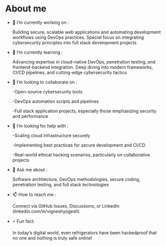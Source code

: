# About me

- 🔭 I’m currently working on :

   Building secure, scalable web applications and automating development workflows using DevOps practices. Special focus on integrating cybersecurity principles into full stack development projects
  
- 🌱 I’m currently learning :

   Advancing expertise in cloud-native DevOps, penetration testing, and frontend-backend integration. Deep diving into modern frameworks, CI/CD pipelines, and cutting-edge cybersecurity tactics
  
- 👯 I’m looking to collaborate on :

  -Open-source cybersecurity tools

  -DevOps automation scripts and pipelines

  -Full stack application projects, especially those emphasizing security and performance
  
- 🤔 I’m looking for help with :

  -Scaling cloud infrastructure securely

  -Implementing best practices for secure development and CI/CD

  -Real-world ethical hacking scenarios, particularly on collaborative projects
  
- 💬 Ask me about :

   Software architecture, DevOps methodologies, secure coding, penetration testing, and full stack technologies
  
- 📫 How to reach me :
  
   Connect via GitHub Issues, Discussions, or LinkedIn (linkedin.com/in/vigneshyogesh)
  
- ⚡ Fun fact:

  In today’s digital world, even refrigerators have been hackedproof that no one and nothing is truly safe online!

